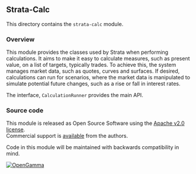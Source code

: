 Strata-Calc
-----------
This directory contains the `strata-calc` module.

### Overview

This module provides the classes used by Strata when performing calculations.
It aims to make it easy to calculate measures, such as present value,
on a list of targets, typically trades.
To achieve this, the system manages market data, such as quotes, curves and surfaces.
If desired, calculations can run for scenarios, where the market data is manipulated to simulate
potential future changes, such as a rise or fall in interest rates.

The interface, `CalculationRunner` provides the main API.


### Source code

This module is released as Open Source Software using the
[Apache v2.0 license](http://www.apache.org/licenses/LICENSE-2.0.html).  
Commercial support is [available](http://www.opengamma.com/) from the authors.

Code in this module will be maintained with backwards compatibility in mind.

[![OpenGamma](http://developers.opengamma.com/res/display/default/chrome/masthead_logo.png "OpenGamma")](http://www.opengamma.com)
